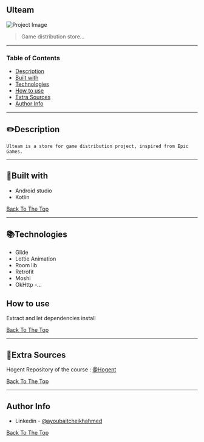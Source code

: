 ## Ulteam

![Project Image](https://i.postimg.cc/x8fGk6Xq/ulteam-git-readme.jpg)

> Game distribution store...

---

### Table of Contents

- [Description](#description)
- [Built with](#built-with)
- [Technologies](#Technologies)
- [How to use](#how-to-use)
- [Extra Sources](#extra-sources)
- [Author Info](#author-info)

---

## ✏️Description

    Ulteam is a store for game distribution project, inspired from Epic Games.
---

## 📃Built with

- Android studio
- Kotlin

[Back To The Top](#ulteam)

---

## 📚Technologies
- Glide
- Lottie Animation
- Room lib
- Retrofit
- Moshi
- OkHttp
-...
## How to use

Extract and let dependencies install 

[Back To The Top](#ulteam)

---


## 📝Extra Sources

Hogent Repository of the course : [@Hogent](https://github.com/HoGentTIN/mobile-app-development-android)

[Back To The Top](#ulteam)

---

## Author Info

- Linkedin - [@ayoubaitcheikhahmed](https://www.linkedin.com/in/ayoub-ait-cheikh-ahmed-46bb17102/)

[Back To The Top](#ulteam)
